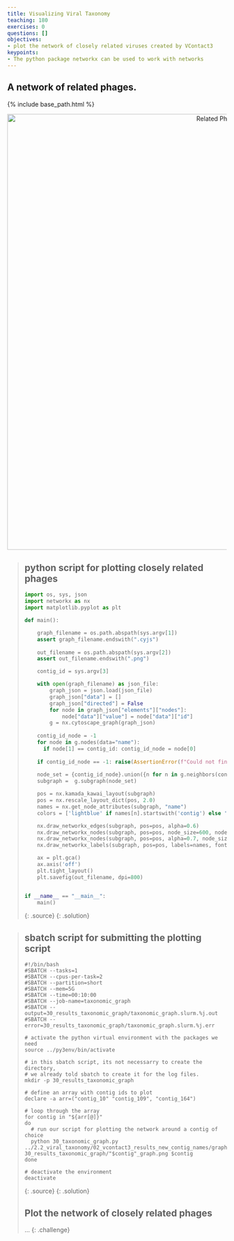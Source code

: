 ```yaml
---
title: Visualizing Viral Taxonomy
teaching: 180
exercises: 0
questions: []
objectives:
- plot the network of closely related viruses created by VContact3
keypoints:
- The python package networkx can be used to work with networks
---
```


## A network of related phages.

{% include base_path.html %}
<p align="center">
    <a href="{{ site.carpentries_site }}"><img src="{{ relative_root_path }}/assets/img/contig_164_graph.png" alt="Related Phages Graph" width="1000" /></a>
</p>

> ## python script for plotting closely related phages
> ```python
> import os, sys, json
> import networkx as nx
> import matplotlib.pyplot as plt
> 
> def main():
> 
>     graph_filename = os.path.abspath(sys.argv[1])
>     assert graph_filename.endswith(".cyjs")
>     
>     out_filename = os.path.abspath(sys.argv[2])
>     assert out_filename.endswith(".png")
> 
>     contig_id = sys.argv[3]
> 
>     with open(graph_filename) as json_file:
>         graph_json = json.load(json_file)
>         graph_json["data"] = []
>         graph_json["directed"] = False
>         for node in graph_json["elements"]["nodes"]:
>             node["data"]["value"] = node["data"]["id"]
>         g = nx.cytoscape_graph(graph_json)
>         
>     contig_id_node = -1
>     for node in g.nodes(data="name"):
>     	if node[1] == contig_id: contig_id_node = node[0]
>     
>     if contig_id_node == -1: raise(AssertionError(f"Could not find {contig_id} in the graph"))
>     
>     node_set = {contig_id_node}.union({n for n in g.neighbors(contig_id_node)})
>     subgraph =  g.subgraph(node_set)
> 
>     pos = nx.kamada_kawai_layout(subgraph)
>     pos = nx.rescale_layout_dict(pos, 2.0)
>     names = nx.get_node_attributes(subgraph, "name")
>     colors = ['lightblue' if names[n].startswith('contig') else 'salmon' for n in subgraph.nodes()]
> 
>     nx.draw_networkx_edges(subgraph, pos=pos, alpha=0.6)
>     nx.draw_networkx_nodes(subgraph, pos=pos, node_size=600, node_color='white')
>     nx.draw_networkx_nodes(subgraph, pos=pos, alpha=0.7, node_size=600, node_color=colors)
>     nx.draw_networkx_labels(subgraph, pos=pos, labels=names, font_size=3, font_weight='bold')
> 
>     ax = plt.gca()
>     ax.axis('off')
>     plt.tight_layout()
>     plt.savefig(out_filename, dpi=800)
> 
> 
> if __name__ == "__main__":
>     main()
>```
> {: .source}
{: .solution}

> ## sbatch script for submitting the plotting script
> ```
> #!/bin/bash
> #SBATCH --tasks=1
> #SBATCH --cpus-per-task=2
> #SBATCH --partition=short
> #SBATCH --mem=5G
> #SBATCH --time=00:10:00
> #SBATCH --job-name=taxonomic_graph
> #SBATCH --output=30_results_taxonomic_graph/taxonomic_graph.slurm.%j.out
> #SBATCH --error=30_results_taxonomic_graph/taxonomic_graph.slurm.%j.err
> 
> # activate the python virtual environment with the packages we need
> source ../py3env/bin/activate
> 
> # in this sbatch script, its not necessarry to create the directory,
> # we already told sbatch to create it for the log files.
> mkdir -p 30_results_taxonomic_graph
> 
> # define an array with contig ids to plot
> declare -a arr=("contig_10" "contig_109", "contig_164")
> 
> # loop through the array
> for contig in "${arr[@]}"
> do
> 	# run our script for plotting the network around a contig of choice
> 	python 30_taxonomic_graph.py ../2.2_viral_taxonomy/02_vcontact3_results_new_contig_names/graph.cyjs 30_results_taxonomic_graph/"$contig"_graph.png $contig
> done
> 
> # deactivate the environment
> deactivate
> ```
> {: .source}
{: .solution}
> 
> ## Plot the network of closely related phages
> ...
{: .challenge}

